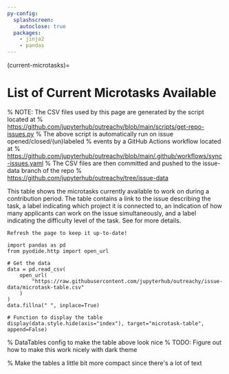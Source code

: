 ```yaml
---
py-config:
  splashscreen:
    autoclose: true
  packages:
    - jinja2
    - pandas
---
```


(current-microtasks)=

# List of Current Microtasks Available

% NOTE: The CSV files used by this page are generated by the script located at
% https://github.com/jupyterhub/outreachy/blob/main/scripts/get-repo-issues.py
% The above script is automatically run on issue opened/closed/(un)labeled
% events by a GitHub Actions workflow located at
% https://github.com/jupyterhub/outreachy/blob/main/.github/workflows/sync-issues.yaml
% The CSV files are then committed and pushed to the issue-data branch of the repo
% https://github.com/jupyterhub/outreachy/tree/issue-data

This table shows the microtasks currently available to work on during a
contribution period. The table contains a link to the issue describing the
task, a label indicating which project it is connected to, an indication of
how many applicants can work on the issue simultaneously, and a label indicating
the difficulty level of the task. See [](microtasks:create:labels) for more
details.

```{tip}
Refresh the page to keep it up-to-date!
```

```{py-script}
import pandas as pd
from pyodide.http import open_url

# Get the data
data = pd.read_csv(
    open_url(
        "https://raw.githubusercontent.com/jupyterhub/outreachy/issue-data/microtask-table.csv"
    )
)
data.fillna(" ", inplace=True)

# Function to display the table
display(data.style.hide(axis="index"), target="microtask-table", append=False)
```

<div id="microtask-table" class="full-width microtask-table"></div>

% DataTables config to make the table above look nice
% TODO: Figure out how to make this work nicely with dark theme

<link rel="stylesheet"
      href="https://cdn.datatables.net/1.10.24/css/jquery.dataTables.min.css">
<script type="text/javascript"
        src="https://cdn.datatables.net/1.10.24/js/jquery.dataTables.min.js"></script>

<script>
$(document).ready( function () {
    $('.microtask-table table').DataTable( {
        "order": [[ 0, "template" ]],
        "pageLength": 25
    });
} );
</script>

% Make the tables a little bit more compact since there's a lot of text

<style>
    table {
        font-size: 1em;
    }

    table th, table td {
        padding: 100;
    }
</style>
